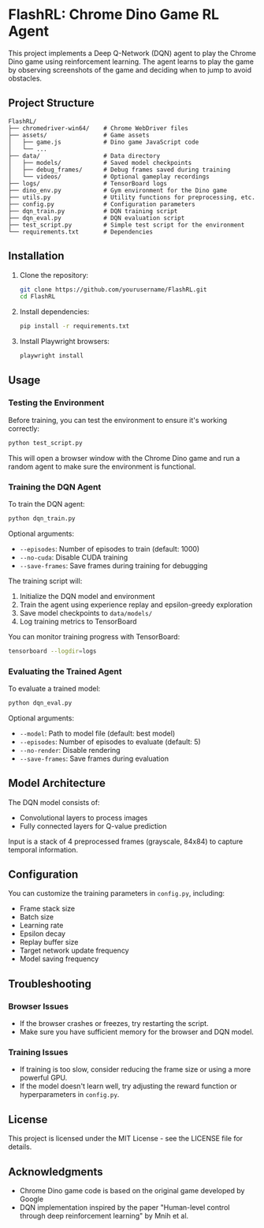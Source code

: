 # FlashRL: Chrome Dino Game RL Agent

This project implements a Deep Q-Network (DQN) agent to play the Chrome Dino game using reinforcement learning. The agent learns to play the game by observing screenshots of the game and deciding when to jump to avoid obstacles.

## Project Structure

```
FlashRL/
├── chromedriver-win64/    # Chrome WebDriver files
├── assets/                # Game assets
│   ├── game.js            # Dino game JavaScript code
│   └── ...
├── data/                  # Data directory
│   ├── models/            # Saved model checkpoints
│   ├── debug_frames/      # Debug frames saved during training
│   └── videos/            # Optional gameplay recordings
├── logs/                  # TensorBoard logs
├── dino_env.py            # Gym environment for the Dino game
├── utils.py               # Utility functions for preprocessing, etc.
├── config.py              # Configuration parameters
├── dqn_train.py           # DQN training script
├── dqn_eval.py            # DQN evaluation script
├── test_script.py         # Simple test script for the environment
└── requirements.txt       # Dependencies
```

## Installation

1. Clone the repository:
   ```bash
   git clone https://github.com/yourusername/FlashRL.git
   cd FlashRL
   ```

2. Install dependencies:
   ```bash
   pip install -r requirements.txt
   ```

3. Install Playwright browsers:
   ```bash
   playwright install
   ```

## Usage

### Testing the Environment

Before training, you can test the environment to ensure it's working correctly:

```bash
python test_script.py
```

This will open a browser window with the Chrome Dino game and run a random agent to make sure the environment is functional.

### Training the DQN Agent

To train the DQN agent:

```bash
python dqn_train.py
```

Optional arguments:
- `--episodes`: Number of episodes to train (default: 1000)
- `--no-cuda`: Disable CUDA training
- `--save-frames`: Save frames during training for debugging

The training script will:
1. Initialize the DQN model and environment
2. Train the agent using experience replay and epsilon-greedy exploration
3. Save model checkpoints to `data/models/`
4. Log training metrics to TensorBoard

You can monitor training progress with TensorBoard:

```bash
tensorboard --logdir=logs
```

### Evaluating the Trained Agent

To evaluate a trained model:

```bash
python dqn_eval.py
```

Optional arguments:
- `--model`: Path to model file (default: best model)
- `--episodes`: Number of episodes to evaluate (default: 5)
- `--no-render`: Disable rendering
- `--save-frames`: Save frames during evaluation

## Model Architecture

The DQN model consists of:
- Convolutional layers to process images
- Fully connected layers for Q-value prediction

Input is a stack of 4 preprocessed frames (grayscale, 84x84) to capture temporal information.

## Configuration

You can customize the training parameters in `config.py`, including:
- Frame stack size
- Batch size
- Learning rate
- Epsilon decay
- Replay buffer size
- Target network update frequency
- Model saving frequency

## Troubleshooting

### Browser Issues
- If the browser crashes or freezes, try restarting the script.
- Make sure you have sufficient memory for the browser and DQN model.

### Training Issues
- If training is too slow, consider reducing the frame size or using a more powerful GPU.
- If the model doesn't learn well, try adjusting the reward function or hyperparameters in `config.py`.

## License

This project is licensed under the MIT License - see the LICENSE file for details.

## Acknowledgments

- Chrome Dino game code is based on the original game developed by Google
- DQN implementation inspired by the paper "Human-level control through deep reinforcement learning" by Mnih et al. 